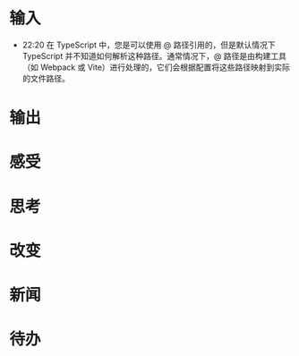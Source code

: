 # 输入
- 22:20 在 TypeScript 中，您是可以使用 @ 路径引用的，但是默认情况下 TypeScript 并不知道如何解析这种路径。通常情况下，@ 路径是由构建工具（如 Webpack 或 Vite）进行处理的，它们会根据配置将这些路径映射到实际的文件路径。 

# 输出

# 感受

# 思考

# 改变

# 新闻

# 待办